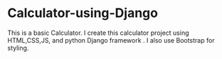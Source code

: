 # Calculator-using-Django
This is a basic Calculator. I create this calculator project using HTML,CSS,JS, and python Django framework . I also use Bootstrap for styling.
